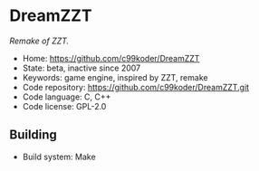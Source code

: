 # DreamZZT

_Remake of ZZT._

- Home: https://github.com/c99koder/DreamZZT
- State: beta, inactive since 2007
- Keywords: game engine, inspired by ZZT, remake
- Code repository: https://github.com/c99koder/DreamZZT.git
- Code language: C, C++
- Code license: GPL-2.0

## Building

- Build system: Make